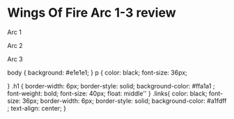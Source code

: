 <html>
  <head>
    <link rel="stylesheet" href="style.css">
  </head> 
  <body> 
    <h1 class="h1">Wings Of Fire Arc 1-3 review</h1>
    <p class="links"> Arc 1 </p>
    <p class="links"> Arc 2 </p>
    <p class="links"> Arc 3 </p>
  </body>
</html>
body {
  background: #e1e1e1;
}
p {
  color: black;
  font-size: 36px;
  
}
.h1 {
  border-width: 6px;
  border-style: solid;
  background-color: #ffa1a1 ;
  font-weight: bold;
  font-size: 40px;
  float: middle''
}
.links{
  color: black;
  font-size: 36px;
  border-width: 6px;
  border-style: solid;
  background-color: #a1fdff ;
  text-align: center;
}
